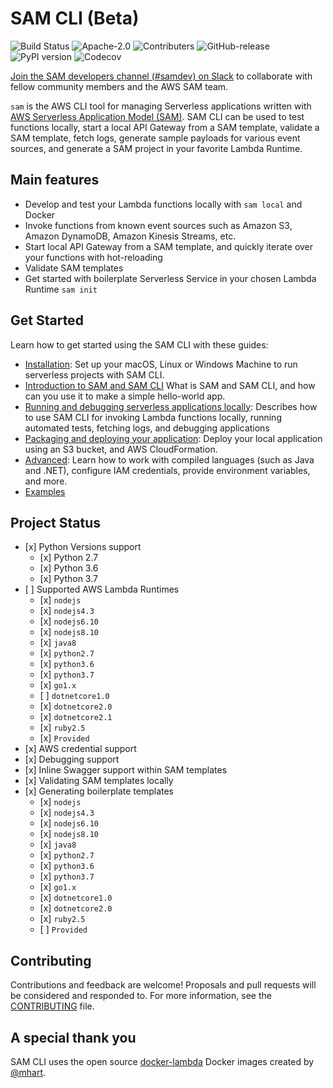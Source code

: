 <p align="center">
</p>

SAM CLI (Beta)
==============

![Build
Status](https://travis-ci.org/awslabs/aws-sam-cli.svg?branch=develop)
![Apache-2.0](https://img.shields.io/npm/l/aws-sam-local.svg)
![Contributers](https://img.shields.io/github/contributors/awslabs/aws-sam-cli.svg)
![GitHub-release](https://img.shields.io/github/release/awslabs/aws-sam-cli.svg)
![PyPI version](https://badge.fury.io/py/aws-sam-cli.svg)
![Codecov](https://codecov.io/gh/awslabs/aws-sam-cli/branch/develop/graphs/badge.svg?style=flat)

[Join the SAM developers channel (\#samdev) on
Slack](https://join.slack.com/t/awsdevelopers/shared_invite/enQtMzg3NTc5OTM2MzcxLTdjYTdhYWE3OTQyYTU4Njk1ZWY4Y2ZjYjBhMTUxNGYzNDg5MWQ1ZTc5MTRlOGY0OTI4NTdlZTMwNmI5YTgwOGM/)
to collaborate with fellow community members and the AWS SAM team.

`sam` is the AWS CLI tool for managing Serverless applications written
with [AWS Serverless Application Model
(SAM)](https://github.com/awslabs/serverless-application-model). SAM CLI
can be used to test functions locally, start a local API Gateway from a
SAM template, validate a SAM template, fetch logs, generate sample
payloads for various event sources, and generate a SAM project in your
favorite Lambda Runtime.

Main features
-------------

-   Develop and test your Lambda functions locally with `sam local` and
    Docker
-   Invoke functions from known event sources such as Amazon S3, Amazon
    DynamoDB, Amazon Kinesis Streams, etc.
-   Start local API Gateway from a SAM template, and quickly iterate
    over your functions with hot-reloading
-   Validate SAM templates
-   Get started with boilerplate Serverless Service in your chosen
    Lambda Runtime `sam init`

Get Started
-----------

Learn how to get started using the SAM CLI with these guides:

-   [Installation](https://aws.amazon.com/serverless/sam/): Set up your macOS, Linux or
    Windows Machine to run serverless projects with SAM CLI.
-   [Introduction to SAM and SAM CLI](https://docs.aws.amazon.com/serverless-application-model/latest/developerguide/serverless-quick-start.html) What is
    SAM and SAM CLI, and how can you use it to make a simple hello-world
    app.
-   [Running and debugging serverless applications
    locally](docs/usage.md): Describes how to use SAM CLI for invoking
    Lambda functions locally, running automated tests, fetching logs,
    and debugging applications
-   [Packaging and deploying your
    application](docs/deploying_serverless_applications.md): Deploy
    your local application using an S3 bucket, and AWS CloudFormation.
-   [Advanced](docs/advanced_usage.md): Learn how to work with compiled
    languages (such as Java and .NET), configure IAM credentials,
    provide environment variables, and more.
-   [Examples](https://github.com/awslabs/serverless-application-model/tree/master/examples/apps)

Project Status
--------------

-   \[x\] Python Versions support
    -   \[x\] Python 2.7
    -   \[x\] Python 3.6
    -   \[x\] Python 3.7
-   \[ \] Supported AWS Lambda Runtimes
    -   \[x\] `nodejs`
    -   \[x\] `nodejs4.3`
    -   \[x\] `nodejs6.10`
    -   \[x\] `nodejs8.10`
    -   \[x\] `java8`
    -   \[x\] `python2.7`
    -   \[x\] `python3.6`
    -   \[x\] `python3.7`
    -   \[x\] `go1.x`
    -   \[ \] `dotnetcore1.0`
    -   \[x\] `dotnetcore2.0`
    -   \[x\] `dotnetcore2.1`
    -   \[x\] `ruby2.5`
    -   \[x\] `Provided`
-   \[x\] AWS credential support
-   \[x\] Debugging support
-   \[x\] Inline Swagger support within SAM templates
-   \[x\] Validating SAM templates locally
-   \[x\] Generating boilerplate templates
    -   \[x\] `nodejs`
    -   \[x\] `nodejs4.3`
    -   \[x\] `nodejs6.10`
    -   \[x\] `nodejs8.10`
    -   \[x\] `java8`
    -   \[x\] `python2.7`
    -   \[x\] `python3.6`
    -   \[x\] `python3.7`
    -   \[x\] `go1.x`
    -   \[x\] `dotnetcore1.0`
    -   \[x\] `dotnetcore2.0`
    -   \[x\] `ruby2.5`
    -   \[ \] `Provided`

Contributing
------------

Contributions and feedback are welcome! Proposals and pull requests will
be considered and responded to. For more information, see the
[CONTRIBUTING](CONTRIBUTING.md) file.

A special thank you
-------------------

SAM CLI uses the open source
[docker-lambda](https://github.com/lambci/docker-lambda) Docker images
created by [@mhart](https://github.com/mhart).

